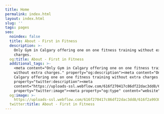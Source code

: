 ```yaml
---
title: Home
permalink: index.html
layout: index.html
slug: ''
tags: pages
seo:
  noindex: false
  title: About - First in Fitness
  description: >-
    Only Gym in Calgary offering one on one fitness training without extra
    charges.
  og:title: About - First in Fitness
  additional_tags: >-
    <meta content="Only Gym in Calgary offering one on one fitness training
    without extra charges." property="og:description"><meta content="Only Gym in
    Calgary offering one on one fitness training without extra charges."
    property="twitter:description"><meta
    content="https://uploads-ssl.webflow.com/616f270417c86df22dac3dd8/616f2a9930196c096be2bb23_Open%20Graph.jpg"
    property="twitter:image"><meta property="og:type" content="website">
  og:image: >-
    https://uploads-ssl.webflow.com/616f270417c86df22dac3dd8/616f2a9930196c096be2bb23_Open%20Graph.jpg
  twitter:title: About - First in Fitness
---
```



